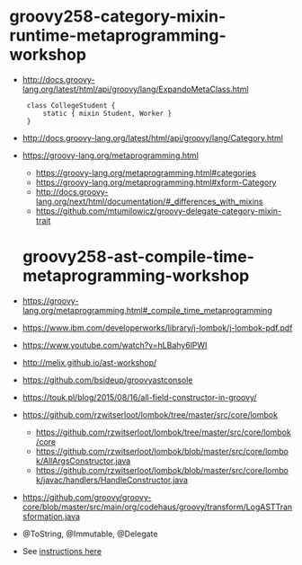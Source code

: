 # groovy258-category-mixin-runtime-metaprogramming-workshop

* http://docs.groovy-lang.org/latest/html/api/groovy/lang/ExpandoMetaClass.html
    ```
     class CollegeStudent {
         static { mixin Student, Worker }
     }
    ```
* http://docs.groovy-lang.org/latest/html/api/groovy/lang/Category.html
* https://groovy-lang.org/metaprogramming.html
    * https://groovy-lang.org/metaprogramming.html#categories
    * https://groovy-lang.org/metaprogramming.html#xform-Category
    * http://docs.groovy-lang.org/next/html/documentation/#_differences_with_mixins
    * https://github.com/mtumilowicz/groovy-delegate-category-mixin-trait
    
    # groovy258-ast-compile-time-metaprogramming-workshop

* https://groovy-lang.org/metaprogramming.html#_compile_time_metaprogramming
* https://www.ibm.com/developerworks/library/j-lombok/j-lombok-pdf.pdf
* https://www.youtube.com/watch?v=hLBahy6lPWI
* http://melix.github.io/ast-workshop/
* https://github.com/bsideup/groovyastconsole
* https://touk.pl/blog/2015/08/16/all-field-constructor-in-groovy/
* https://github.com/rzwitserloot/lombok/tree/master/src/core/lombok
    * https://github.com/rzwitserloot/lombok/tree/master/src/core/lombok/core
    * https://github.com/rzwitserloot/lombok/blob/master/src/core/lombok/AllArgsConstructor.java
    * https://github.com/rzwitserloot/lombok/blob/master/src/core/lombok/javac/handlers/HandleConstructor.java
* https://github.com/groovy/groovy-core/blob/master/src/main/org/codehaus/groovy/transform/LogASTTransformation.java
* @ToString, @Immutable, @Delegate
* See [instructions here](http://melix.github.io/ast-workshop)
